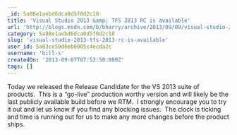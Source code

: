 ```yaml
---
_id: 5a88e1aebd6dca0d5f0d2c18
title: 'Visual Studio 2013 &amp; TFS 2013 RC is available'
url: 'http://blogs.msdn.com/b/bharry/archive/2013/09/09/visual-studio-2013-amp-tfs-2013-rc-is-available.aspx'
category: 5a88e1aebd6dca0d5f0d2c18
slug: 'visual-studio-2013-tfs-2013-rc-is-available'
user_id: 5a83ce59d6eb0005c4ecda2c
username: 'bill-s'
createdOn: '2013-09-07T07:53:50.000Z'
tags: []
---
```


Today we released the Release Candidate for the VS 2013 suite of products.  This is a “go-live” production worthy version and will likely be the last publicly available build before we RTM.  I strongly encourage you to try it out and let us know if you find any blocking issues.  The clock is ticking and time is running out for us to make any more changes before the product ships.
